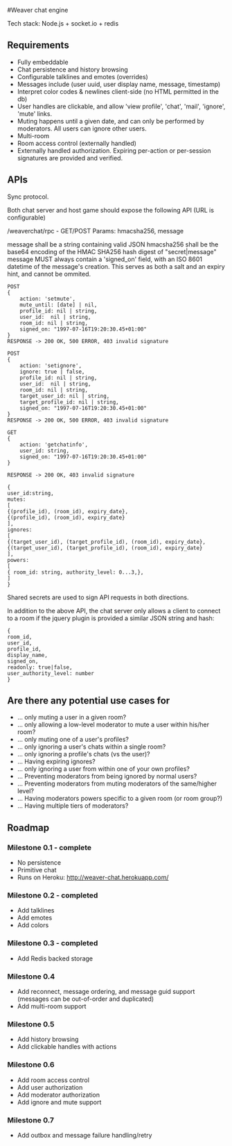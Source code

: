 #Weaver chat engine

Tech stack: Node.js + socket.io + redis

## Requirements

* Fully embeddable
* Chat persistence and history browsing
* Configurable talklines and emotes (overrides)
* Messages include (user uuid, user display name, message, timestamp)
* Interpret color codes & newlines client-side (no HTML permitted in the db)  
* User handles are clickable, and allow 'view profile', 'chat', 'mail', 'ignore', 'mute' links.
* Muting happens until a given date, and can only be performed by moderators. All users can ignore other users.
* Multi-room
* Room access control (externally handled)
* Externally handled authorization. Expiring per-action or per-session signatures are provided and verified. 

## APIs

Sync protocol. 

Both chat server and host game should expose the following API (URL is configurable)

/weaverchat/rpc - GET/POST
Params: hmacsha256, message

message shall be a string containing valid JSON
hmacsha256 shall be the base64 encoding of the HMAC SHA256 hash digest of "secret|message"
message MUST always contain a 'signed_on' field, with an ISO 8601 datetime of the message's creation. This serves as both a salt and an expiry hint, and cannot be ommited.

```
POST
{
	action: 'setmute',
	mute_until: [date] | nil,
	profile_id: nil | string,
	user_id:  nil | string,
	room_id: nil | string,
	signed_on: "1997-07-16T19:20:30.45+01:00"
}
RESPONSE -> 200 OK, 500 ERROR, 403 invalid signature

POST
{
	action: 'setignore',
	ignore: true | false,
	profile_id: nil | string,
	user_id:  nil | string,
	room_id: nil | string,
	target_user_id: nil | string,
	target_profile_id: nil | string,
	signed_on: "1997-07-16T19:20:30.45+01:00"
}
RESPONSE -> 200 OK, 500 ERROR, 403 invalid signature

GET
{
	action: 'getchatinfo',
	user_id: string,
	signed_on: "1997-07-16T19:20:30.45+01:00"
}

RESPONSE -> 200 OK, 403 invalid signature

{
user_id:string,
mutes: 
[ 
{(profile_id), (room_id), expiry_date},
{(profile_id), (room_id), expiry_date}
],
ignores:
[
{(target_user_id), (target_profile_id), (room_id), expiry_date},
{(target_user_id), (target_profile_id), (room_id), expiry_date}
],
powers: 
[
{ room_id: string, authority_level: 0...3,},
]
}
```
Shared secrets are used to sign API requests in both directions.

In addition to the above API, the chat server only allows a client to connect to a room if the jquery plugin is provided a similar JSON string and hash:

```
{
room_id,
user_id,
profile_id,
display_name,
signed_on,
readonly: true|false,
user_authority_level: number
}
```

## Are there any potential use cases for

* ...  only muting a user in a given room?
* ...  only allowing a low-level moderator to mute a user within his/her room?
* ...  only muting one of a user's profiles?
* ...  only ignoring a user's chats within a single room?
* ...  only ignoring a profile's chats (vs the user)?
* ...  Having expiring ignores?
* ...  only ignoring a user from within one of your own profiles?
* ...  Preventing moderators from being ignored by normal users?
* ...  Preventing moderators from muting moderators of the same/higher level?
* ...  Having moderators powers specific to a given room (or room group?)
* ...  Having multiple tiers of moderators? 


## Roadmap

### Milestone 0.1 - complete

* No persistence
* Primitive chat
* Runs on Heroku: http://weaver-chat.herokuapp.com/

### Milestone 0.2 - completed

* Add talklines
* Add emotes
* Add colors

### Milestone 0.3 - completed

* Add Redis backed storage 

### Milestone 0.4

* Add reconnect, message ordering, and message guid support (messages can be out-of-order and duplicated)
* Add multi-room support

### Milestone 0.5

* Add history browsing
* Add clickable handles with actions

### Milestone 0.6

* Add room access control
* Add user authorization
* Add moderator authorization
* Add ignore and mute support

### Milestone 0.7

* Add outbox and message failure handling/retry

